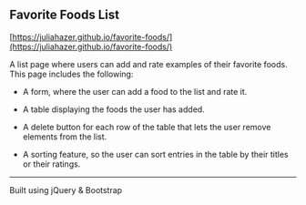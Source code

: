 ## Favorite Foods List

[https://juliahazer.github.io/favorite-foods/](https://juliahazer.github.io/favorite-foods/)

A list page where users can add and rate examples of their favorite foods. This page includes the following:

* A form, where the user can add a food to the list and rate it.

* A table displaying the foods the user has added.

* A delete button for each row of the table that lets the user remove elements from the list.

* A sorting feature, so the user can sort entries in the table by their titles or their ratings.

____

Built using jQuery & Bootstrap